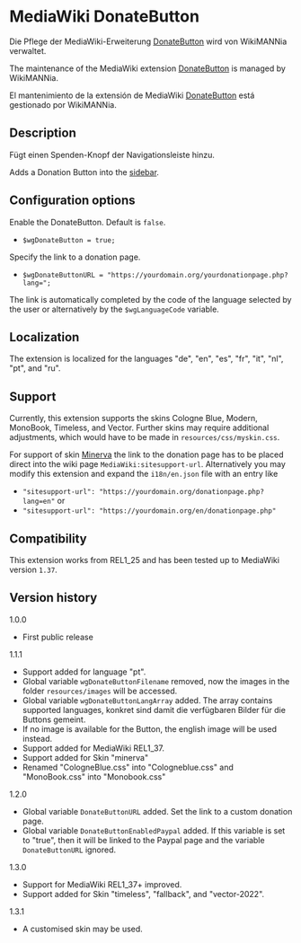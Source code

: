 # MediaWiki DonateButton

Die Pflege der MediaWiki-Erweiterung [DonateButton](https://www.mediawiki.org/wiki/Extension:DonateButton) wird von WikiMANNia verwaltet.

The maintenance of the MediaWiki extension [DonateButton](https://www.mediawiki.org/wiki/Extension:DonateButton) is managed by WikiMANNia.

El mantenimiento de la extensión de MediaWiki [DonateButton](https://www.mediawiki.org/wiki/Extension:DonateButton) está gestionado por WikiMANNia.

## Description

Fügt einen Spenden-Knopf der Navigationsleiste hinzu.

Adds a Donation Button into the [sidebar](https://www.mediawiki.org/wiki/MediaWiki:Sidebar).

## Configuration options

Enable the DonateButton. Default is `false`.

* `$wgDonateButton = true;`

Specify the link to a donation page.

* `$wgDonateButtonURL = "https://yourdomain.org/yourdonationpage.php?lang=";`

The link is automatically completed by the code of the language selected by the user or alternatively by the `$wgLanguageCode` variable.

## Localization

The extension is localized for the languages "de", "en", "es", "fr", "it", "nl", "pt", and "ru".

## Support

Currently, this extension supports the skins Cologne Blue, Modern, MonoBook, Timeless, and Vector.
Further skins may require additional adjustments, which would have to be made in `resources/css/myskin.css`.

For support of skin [Minerva](https://www.mediawiki.org/wiki/Skin:Minerva_Neue) the link to the donation page has to be placed direct into the wiki page `MediaWiki:sitesupport-url`.
Alternatively you may modify this extension and expand the `i18n/en.json` file with an entry like
* `"sitesupport-url": "https://yourdomain.org/donationpage.php?lang=en"`
or
* `"sitesupport-url": "https://yourdomain.org/en/donationpage.php"`

## Compatibility

This extension works from REL1_25 and has been tested up to MediaWiki version `1.37`.

## Version history

1.0.0

* First public release

1.1.1
* Support added for language "pt".
* Global variable `wgDonateButtonFilename` removed, now the images in the folder `resources/images` will be accessed.
* Global variable `wgDonateButtonLangArray` added. The array contains supported languages, konkret sind damit die verfügbaren Bilder für die Buttons gemeint.
* If no image is available for the Button, the english image will be used instead.
* Support added for MediaWiki REL1_37.
* Support added for Skin "minerva"
* Renamed "CologneBlue.css" into "Cologneblue.css" and "MonoBook.css" into "Monobook.css"

1.2.0

* Global variable `DonateButtonURL` added. Set the link to a custom donation page.
* Global variable `DonateButtonEnabledPaypal` added. If this variable is set to "true", then it will be linked to the Paypal page and the variable `DonateButtonURL` ignored.

1.3.0

* Support for MediaWiki REL1_37+ improved.
* Support added for Skin "timeless", "fallback", and "vector-2022".

1.3.1

* A customised skin may be used.
